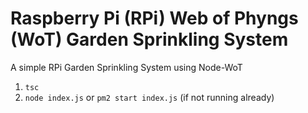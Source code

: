 # Raspberry Pi (RPi) Web of Phyngs (WoT) Garden Sprinkling System

A simple RPi Garden Sprinkling System using Node-WoT

1. `tsc`
2. `node index.js` or `pm2 start index.js` (if not running already)
